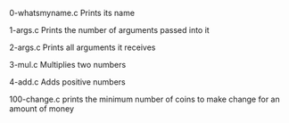 0-whatsmyname.c	Prints its name

1-args.c Prints the number of arguments passed into it

2-args.c Prints all arguments it receives

3-mul.c	Multiplies two numbers

4-add.c	Adds positive numbers

100-change.c prints the minimum number of coins to make change for an amount of money
